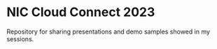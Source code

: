 # NIC Cloud Connect 2023

Repository for sharing presentations and demo samples showed in my sessions.
